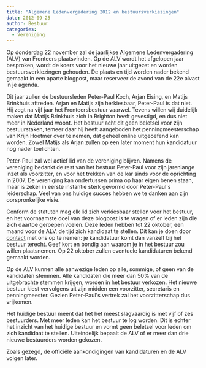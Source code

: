```yaml
---
title: "Algemene Ledenvergadering 2012 en bestuursverkiezingen"
date: 2012-09-25
author: Bestuur
categories: 
  - Vereniging
---
```

Op donderdag 22 november zal de jaarlijkse Algemene Ledenvergadering (ALV) van Fronteers plaatsvinden. Op de ALV wordt het afgelopen jaar besproken, wordt de koers voor het nieuwe jaar uitgezet en worden bestuursverkiezingen gehouden. De plaats en tijd worden nader bekend gemaakt in een aparte blogpost, maar reserveer de avond van de 22e alvast in je agenda.

Dit jaar zullen de bestuursleden Peter-Paul Koch, Arjan Eising, en Matijs Brinkhuis aftreden. Arjan en Matijs zijn herkiesbaar, Peter-Paul is dat niet. Hij zegt na vijf jaar het Fronteersbestuur vaarwel. Tevens willen wij duidelijk maken dat Matijs Brinkhuis zich in Brighton heeft gevestigd, en dus niet meer in Nederland woont. Het bestuur acht dit geen beletsel voor zijn bestuurstaken, temeer daar hij heeft aangeboden het penningmeesterschap van Krijn Hoetmer over te nemen, dat geheel online uitgeoefend kan worden. Zowel Matijs als Arjan zullen op een later moment hun kandidatuur nog nader toelichten.

Peter-Paul zal wel actief lid van de vereniging blijven. Namens de vereniging bedankt de rest van het bestuur Peter-Paul voor zijn jarenlange inzet als voorzitter, en voor het trekken van de kar sinds voor de oprichting in 2007. De vereniging kan ondertussen prima op haar eigen benen staan, maar is zeker in eerste instantie sterk gevormd door Peter-Paul's leiderschap. Veel van ons huidige succes hebben we te danken aan zijn oorspronkelijke visie.

Conform de statuten mag elk lid zich verkiesbaar stellen voor het bestuur, en het voornaamste doel van deze blogpost is te vragen of er leden zijn die zich daartoe geroepen voelen. Deze leden hebben tot 22 oktober, een maand voor de ALV, de tijd zich kandidaat te stellen. Dit kan je doen door [contact](/contact) met ons op te nemen: je kandidatuur komt dan vanzelf bij het bestuur terecht. Geef kort en bondig aan waarom je in het bestuur zou willen plaatsnemen. Op 22 oktober zullen eventuele kandidaturen bekend gemaakt worden.

Op de ALV kunnen alle aanwezige leden op alle, sommige, of geen van de kandidaten stemmen. Alle kandidaten die meer dan 50% van de uitgebrachte stemmen krijgen, worden in het bestuur verkozen. Het nieuwe bestuur kiest vervolgens uit zijn midden een voorzitter, secretaris en penningmeester. Gezien Peter-Paul's vertrek zal het voorzitterschap dus vrijkomen.

Het huidige bestuur meent dat het het meest slagvaardig is met vijf of zes bestuurders. Met meer leden kan het bestuur te log worden. Dit is echter het inzicht van het huidige bestuur en vormt geen beletsel voor leden om zich kandidaat te stellen. Uiteindelijk bepaalt de ALV of er meer dan drie nieuwe bestuurders worden gekozen.

Zoals gezegd, de officiële aankondigingen van kandidaturen en de ALV volgen later.
